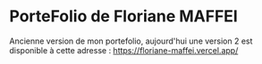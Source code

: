 # PorteFolio de Floriane MAFFEI

Ancienne version de mon portefolio, aujourd'hui une version 2 est disponible à cette adresse : https://floriane-maffei.vercel.app/
